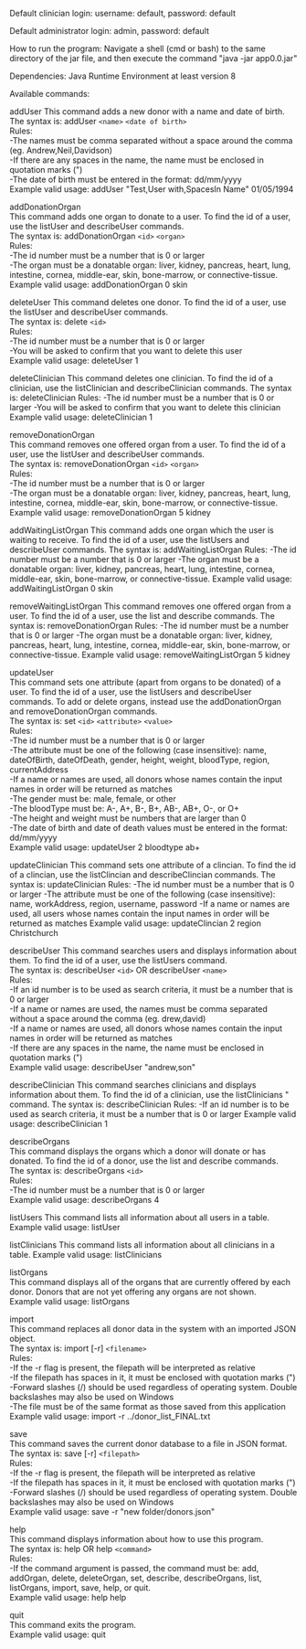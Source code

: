 Default clinician login: username: default, password: default

Default administrator login: admin, password: default

How to run the program:
Navigate a shell (cmd or bash) to the same directory of the jar file, and then execute the command "java -jar app0.0.jar"


Dependencies:
Java Runtime Environment at least version 8


Available commands:

addUser
This command adds a new donor with a name and date of birth.  
The syntax is: addUser `<name>` `<date of birth>`  
Rules:  
-The names must be comma separated without a space around the comma (eg. Andrew,Neil,Davidson)  
-If there are any spaces in the name, the name must be enclosed in quotation marks (")  
-The date of birth must be entered in the format: dd/mm/yyyy  
Example valid usage: addUser "Test,User with,SpacesIn Name" 01/05/1994  

addDonationOrgan  
This command adds one organ to donate to a user. To find the id of a user, use the listUser and describeUser commands.  
The syntax is: addDonationOrgan `<id>` `<organ>`  
Rules:  
-The id number must be a number that is 0 or larger  
-The organ must be a donatable organ: liver, kidney, pancreas, heart, lung, intestine, cornea, middle-ear, skin, bone-marrow, or connective-tissue.  
Example valid usage: addDonationOrgan 0 skin  

deleteUser
This command deletes one donor. To find the id of a user, use the listUser and describeUser commands.  
The syntax is: delete `<id>`  
Rules:  
-The id number must be a number that is 0 or larger  
-You will be asked to confirm that you want to delete this user  
Example valid usage: deleteUser 1

deleteClinician
This command deletes one clinician. To find the id of a clinician, use the listClinician and describeClinician commands.
The syntax is: deleteClinician <id>
Rules:
-The id number must be a number that is 0 or larger
-You will be asked to confirm that you want to delete this clinician
Example valid usage: deleteClinician 1

removeDonationOrgan  
This command removes one offered organ from a user. To find the id of a user, use the listUser and describeUser commands.  
The syntax is: removeDonationOrgan `<id>` `<organ>`  
Rules:  
-The id number must be a number that is 0 or larger  
-The organ must be a donatable organ: liver, kidney, pancreas, heart, lung, intestine, cornea, middle-ear, skin, bone-marrow, or connective-tissue.  
Example valid usage: removeDonationOrgan 5 kidney

addWaitingListOrgan
This command adds one organ which the user is waiting to receive. To find the id of a user, use the listUsers and describeUser commands.
The syntax is: addWaitingListOrgan <id> <organ>
Rules:
-The id number must be a number that is 0 or larger
-The organ must be a donatable organ: liver, kidney, pancreas, heart, lung, intestine, cornea, middle-ear, skin, 
bone-marrow, or connective-tissue.
Example valid usage: addWaitingListOrgan 0 skin

removeWaitingListOrgan
This command removes one offered organ from a user. To find the id of a user, use the list and
describe commands.
The syntax is: removeDonationOrgan <id> <organ>
Rules:
-The id number must be a number that is 0 or larger
-The organ must be a donatable organ: liver, kidney, pancreas, heart, lung, intestine, cornea, middle-ear, skin,
bone-marrow, or connective-tissue.
Example valid usage: removeWaitingListOrgan 5 kidney

updateUser  
This command sets one attribute (apart from organs to be donated) of a user. To find the id of a user, use the listUsers and describeUser commands. To add or delete organs, instead use the addDonationOrgan and removeDonationOrgan commands.  
The syntax is: set `<id>` `<attribute>` `<value>`  
Rules:  
-The id number must be a number that is 0 or larger  
-The attribute must be one of the following (case insensitive): name, dateOfBirth, dateOfDeath, gender, height, weight, bloodType, region, currentAddress  
-If a name or names are used, all donors whose names contain the input names in order will be returned as matches  
-The gender must be: male, female, or other  
-The bloodType must be: A-, A+, B-, B+, AB-, AB+, O-, or O+  
-The height and weight must be numbers that are larger than 0  
-The date of birth and date of death values must be entered in the format: dd/mm/yyyy  
Example valid usage: updateUser 2 bloodtype ab+

updateClinician
This command sets one attribute of a clincian. To find the id of a clincian,
use the listClincian and describeClincian commands.
The syntax is: updateClinician <id> <attribute> <value>
Rules:
-The id number must be a number that is 0 or larger
-The attribute must be one of the following (case insensitive): name, workAddress, region, username, password
-If a name or names are used, all users whose names contain the input names in order will be returned as matches
Example valid usage: updateClincian 2 region Christchurch

describeUser
This command searches users and displays information about them. To find the id of a user, use the listUsers command.   
The syntax is: describeUser `<id>` OR describeUser `<name>`  
Rules:  
-If an id number is to be used as search criteria, it must be a number that is 0 or larger  
-If a name or names are used, the names must be comma separated without a space around the comma (eg. drew,david)  
-If a name or names are used, all donors whose names contain the input names in order will be returned as matches  
-If there are any spaces in the name, the name must be enclosed in quotation marks (")  
Example valid usage: describeUser "andrew,son"

describeClinician
This command searches clinicians and displays information about them. To find the id of a clinician, use the listClinicians "
command.
The syntax is: describeClinician <id>
Rules:
-If an id number is to be used as search criteria, it must be a number that is 0 or larger
Example valid usage: describeClinician 1

describeOrgans  
This command displays the organs which a donor will donate or has donated. To find the id of a donor, use the list and describe commands.  
The syntax is: describeOrgans `<id>`  
Rules:  
-The id number must be a number that is 0 or larger  
Example valid usage: describeOrgans 4

listUsers
This command lists all information about all users in a table.  
Example valid usage: listUser

listClinicians
This command lists all information about all clinicians in a table.
Example valid usage: listClinicians

listOrgans  
This command displays all of the organs that are currently offered by each donor. Donors that are not yet offering any organs are not shown.  
Example valid usage: listOrgans

import  
This command replaces all donor data in the system with an imported JSON object.  
The syntax is: import [-r] `<filename>`  
Rules:  
-If the -r flag is present, the filepath will be interpreted as relative  
-If the filepath has spaces in it, it must be enclosed with quotation marks (")  
-Forward slashes (/) should be used regardless of operating system. Double backslashes may also be used on Windows  
-The file must be of the same format as those saved from this application  
Example valid usage: import -r ../donor_list_FINAL.txt

save  
This command saves the current donor database to a file in JSON format.  
The syntax is: save [-r] `<filepath>`  
Rules:  
-If the -r flag is present, the filepath will be interpreted as relative  
-If the filepath has spaces in it, it must be enclosed with quotation marks (")  
-Forward slashes (/) should be used regardless of operating system. Double backslashes may also be used on Windows  
Example valid usage: save -r "new folder/donors.json"

help  
This command displays information about how to use this program.  
The syntax is: help OR help `<command>`  
Rules:  
-If the command argument is passed, the command must be: add, addOrgan, delete, deleteOrgan, set, describe, describeOrgans, list, listOrgans, import, save, help, or quit.  
Example valid usage: help help

quit  
This command exits the program.  
Example valid usage: quit